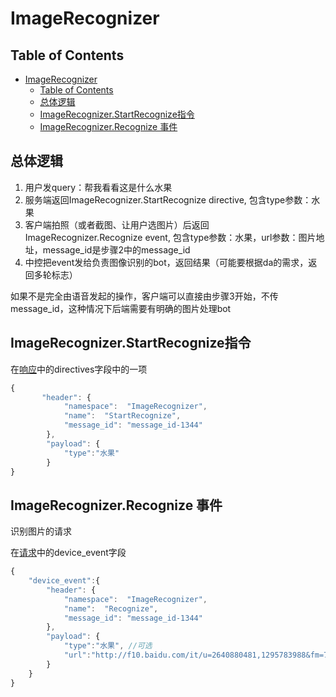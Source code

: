 # ImageRecognizer


## Table of Contents


   * [ImageRecognizer](#imagerecognizer)
      * [Table of Contents](#table-of-contents)
      * [总体逻辑](#总体逻辑)
      * [ImageRecognizer.StartRecognize指令](#imagerecognizerstartrecognize指令)
      * [ImageRecognizer.Recognize 事件](#imagerecognizerrecognize-事件)


## 总体逻辑

  1. 用户发query：帮我看看这是什么水果
  2. 服务端返回ImageRecognizer.StartRecognize directive, 包含type参数：水果
  3. 客户端拍照（或者截图、让用户选图片）后返回ImageRecognizer.Recognize event, 包含type参数：水果，url参数：图片地址，message_id是步骤2中的message_id
  4. 中控把event发给负责图像识别的bot，返回结果（可能要根据da的需求，返回多轮标志）

如果不是完全由语音发起的操作，客户端可以直接由步骤3开始，不传message_id，这种情况下后端需要有明确的图片处理bot

## ImageRecognizer.StartRecognize指令

在[响应](../api/response.md)中的directives字段中的一项

```javascript
{
       "header": {
            "namespace":  "ImageRecognizer",
            "name":  "StartRecognize",
            "message_id": "message_id-1344"
        },
        "payload": {
            "type":"水果"
        }
}
```



## ImageRecognizer.Recognize 事件
识别图片的请求

在[请求](../api/request.md)中的device_event字段

```javascript
{
    "device_event":{
        "header": {
            "namespace":  "ImageRecognizer",
            "name":  "Recognize",
            "message_id": "message_id-1344"
        },
        "payload": {
            "type":"水果", //可选
            "url":"http://f10.baidu.com/it/u=2640880481,1295783988&fm=72"
        }
    }
}
```

